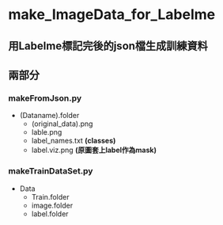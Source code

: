 # make_ImageData_for_Labelme


## 用Labelme標記完後的json檔生成訓練資料


## 兩部分

### makeFromJson.py

- (Dataname).folder
  - (original_data).png
  - lable.png      
  - label_names.txt **(classes)**
  - label.viz.png **(原圖套上label作為mask)**


### makeTrainDataSet.py

- Data
  -  Train.folder
    -  image.folder
    -  label.folder

